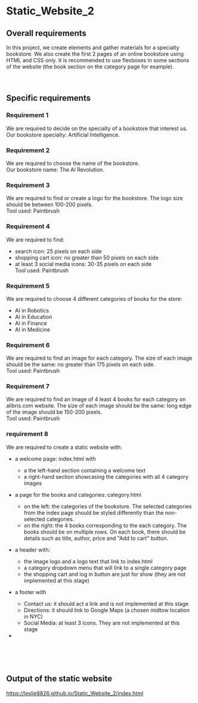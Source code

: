 # Static_Website_2

## Overall requirements
In this project, we create elements and gather materials for a specialty bookstore. We also create the first 2 pages of an online bookstore using HTML and CSS only. It is recommended to use flexboxes in some sections of the website (the book section on the category page for example).
<br><br><br>
## Specific requirements
### Requirement 1
We are required to decide on the specialty of a bookstore that interest us.<br> Our bookstore specialty: Artificial Intelligence.

### Requirement 2
We are required to choose the name of the bookstore. <br> Our bookstore name: The AI Revolution.

### Requirement 3
We are required to find or create a logo for the bookstore. The logo size should be between 100-200 pixels.
<br> Tool used: Paintbrush

### Requirement 4
We are required to find:
 - search icon: 25 pixels on each side
 - shopping cart icon: no greater than 50 pixels on each side
 - at least 3 social media icons: 30-35 pixels on each side
 <br> Tool used: Paintbrush
 
### Requirement 5
We are required to choose 4 different categories of books for the store:
 - AI in Robotics
 - AI in Education
 - AI in Finance
 - AI in Medicine
 
### Requirement 6
We are required to find an image for each category. The size of each image should be the same: no greater than 175 pixels on each side.
<br> Tool used: Paintbrush

### Requirement 7
We are required to find an image of 4 least 4 books for each category on alibris.com website. The size of each image should be the same: long edge of the image should be 150-200 pixels.
<br> Tool used: Paintbrush

### requirement 8
We are required to create a static website with:
 - a welcome page: index.html with
   * a the left-hand section containing a welcome text 
   * a right-hand section showcasing the categories with all 4 category images
 - a page for the books and categories: category.html
   * on the left: the categories of the bookstore. The selected categories from the index page should be styled differently than the non-selected categories.
   * on the right: the 4 books corresponding to the each category. The books should be on multiple rows. On each book, there should be details such as title, author, price and "Add to cart" button. 
   
 - a header with: 
   * the image logo and a logo text that link to index.html
   * a category dropdown menu that will link to a single category page
   * the shopping cart and log in button are just for show (they are not implemented at this stage)
 - a footer with
   * Contact us: it should act a link and is not implemented at this stage
   * Directions: it should link to Google Maps (a chosen midtow location in NYC)
   * Social Media: at least 3 icons. They are not implemented at this stage
 - 

<br><br><br>
## Output of the static website
https://leslie8826.github.io/Static_Website_2/index.html
